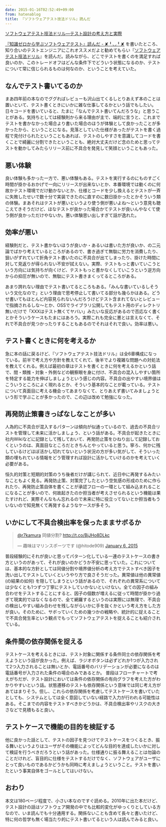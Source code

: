 ```yaml
---
date: 2015-01-16T02:52:49+09:00
from: hatenablog
title: 『ソフトウェアテスト技法ドリル』読んだ
---
```


<p></p><a href="http://www.amazon.co.jp/exec/obidos/ASIN/4817193603/r7kamura07-22/">ソフトウェアテスト技法ドリル―テスト設計の考え方と実際</a>

<p><a href="http://r7kamura.hatenablog.com/entry/2015/01/12/180301">『知識ゼロから学ぶソフトウェアテスト』読んだ - ✘╹◡╹✘</a> を書いたところ、知り合いのテストエンジニアにこれオススメだよと勧めてもらい『<a href="http://www.amazon.co.jp/dp/4817193603/r7kamura07-22">ソフトウェアテスト技法ドリル</a>』を読んだ。読みながら、どこでテストを書くのを満足すれば良いのか、このトレードオフはどんな条件下でどういう状態になるのか、テストについて常に信じられるものは何なのか、ということを考えていた。</p>

<h2>なんでテスト書いてるのか</h2>

<p>まあ四年前の本なのでググればレビューも沢山出てくるしとりあえず本のことは置いといて、テスト書くときにいかに雑な仕事してるかという話でもしたい。日々コードを書いていると、たまに「なんでテスト書いてんだろうな」と思うことがある。気持ちとしては経験則から来る理由が主で、端的に言うと、これまでテストを書かなかった場合より書いた場合のほうが体験として良かったことが多かったから、ということになる。見落としていた仕様があったがテストを書く過程で見付けられたということもあれば、テストのしやすさを意識してコードを書くことで綺麗に分割できたということも、絶対大丈夫だけど念のためと思ってテストを動かしてみたらリリース前に不具合を発見して笑顔ということもあった。</p>

<h2>悪い体験</h2>

<p>良い体験も多かった一方で、悪い体験もある。テストを実行するのにものすごく時間が掛かるおかげで一向にリリースが出来ないとか、本番環境では動くのに何故かテスト環境でだけ動かないとか、仕様とコードを少し換えるとテストが一斉に失敗したせいで数十分で実装できたのに直すのに数日掛かったとかそういう類の体験。まあそれはテストが悪いというより使う側が悪いよね〜という意見も聴こえてきそうだけど、ほなテストが良かった場合かてテストが良いんやなくて使う側が良かっただけやないか。悪い体験思い出しすぎて話が逸れた。</p>

<h2>効率が悪い</h2>

<p>経験則だと、テスト書かないほうが良いか・あるいは書いた方が良いか、の二元論でばかり考えているところがあるので、書き過ぎて無駄に労力を消費したり、狙いがずれていて折角テスト書いたのに不具合が出てしまったり、掛けた時間に対して見返りが得られない不安が拭えない。実際、テストもっと書いていこうという方向には気持ちが向くけど、テストもっと書かなくしていこうという逆方向からの抑圧が無いので、無駄にテスト書きまくってるところがある。</p>

<p>あまり誇れない理由でテスト書いてるところもある。「みんな書いているしそういう文化なので」という理由で思考停止して書いてる部分も幾らかはある。どうせ書いてもほとんど内容見られないんだろうけどテスト含まれてないとレビューで指摘されるしな〜とか、OSSでライブラリ公開してもテスト用のディレクトリ無いだけで「XXXはテスト無くてヤバい」みたいな反応があるので否応なく書くとかそういうケースもたまにはあろう。実際これも完全に悪とは言えなくて、それで不具合が見つかったりすることもあるのでそれはそれで良い。効率は悪い。</p>

<h2>テスト書くときに何を考えるか</h2>

<p>急に本の話に戻るけど、『ソフトウェアテスト技法ドリル』は全6章構成になっている。前半で考え方や方針を教えてくれて、後半でより複雑な問題への対処法を教えてくれる。例えば最初の章はテストを書くときに何を考えるかという話で、間・類推・対象・外側などの観察眼を身に付け、不具合の混入しやすい箇所を特定する能力を伸ばしましょうという感じの内容。不具合の出やすい境界値はこういうところによく現れるとか、そういう基本的なことが載っている。テストについて真面目に考える機会ってあまりなくて、とりあえず書いてみましょうという形で学ぶことが多かったので、この辺は改めて勉強になった。</p>

<h2>再発防止策書きっぱなしなことが多い</h2>

<p>人為的に不具合が混入するパターンは傾向が似通っているので、過去の不具合リストを管理して未来に活かしましょう、という話がある。不具合が起きたときに社内Wikiなどに記録として残しておいて、再発防止策をひねり出して記録しておくというのは、真面目なところだときちんとやっていると思う。寧ろ、何かに残しているけどほぼ活かし切れてないという状況の方が多い気がして、そういった類の埋もれている情報をどう管理すれば設計に活かしていけるのかを考えていく必要がある。</p>

<p>恒久的対策と短期的対策のうち後者だけが講じられて、近日中に再発するみたいなこともよく見る。再発防止策、対策完了したという空気感の形成のために作られたり、再発防止策自体を書くことが承認フローの一環として組み込まれることになることが多いので、何故起きたのか担当者が考えさせられるという機能は果たすけれど、実際そんなもん忘れるので未来に特に役立ってないとか担当者もういないので知見無くて再発するようなケースが多そう。</p>

<h2>いかにして不具合検出率を保ったままサボるか</h2>

<p></p><blockquote class="twitter-tweet" lang="HASH(0x849fb38)">
<p><a href="https://twitter.com/r7kamura">@r7kamura</a> 同値分割? <a href="http://t.co/BjJHo8DLkc">http://t.co/BjJHo8DLkc</a></p>— 趣味はマリンスポーツです (@hitode909) <a href="https://twitter.com/hitode909/status/552423434727473152">January 6, 2015</a>
</blockquote><script async src="//platform.twitter.com/widgets.js" charset="utf-8"></script>

<p>普段経験的にそれが良いと思ってパターン化している一連のテストケースの書き方というのがあって、それが良いのかどうか不安に思っていた。これについては、基本的な方針としては同値分割や境界値分析の考え方でテストすべき因子を洗い出してテストしていくというやり方で良さそうだった。異常値は他の異常値 (の結果の如何) を隠してしまうという話があるので、それぞれの異常系については少なくとも1つずつ丁寧にテストしていかないといけない。全ての因子の組み合わせをテストすることにすると、因子の個数が増えるに従って時間が掛かり過ぎて現実的ではなくなるので、全て網羅するというのは実際には無理で、不具合の検出しやすい組み合わせを残しながらいかに手を抜くかという考え方をした方が良い。そのために、サボっていくための幾つかの戦略や、統計的に捉えることで不具合発生率という観点でもってソフトウェアテストを捉えることも紹介されている。</p>

<h2>条件間の依存関係を捉える</h2>

<p>テストケースを考えるときには、テスト対象に関係する条件同士の依存関係を考えようという話が良かった。例えば、ラジオボタンは必ずどれか1つが入力されて2つ入力されることは無いとか、電話番号のバリデーションが必要になるのは電話番号が入力された条件の場合のみであるとか。
普段はフローチャートで考えがちだが、テスト設計においては条件の依存関係の有向グラフを考えた方がわかりやすいという話。状態遷移のテストも依存関係という意味では同じ考え方があてはまりそう。但し、これらの依存関係を考慮してテストケースを書いていたとしても、システムとしては全く意図していない経路で入力が行われる可能性はある。そこまでの内容をテストすべきかどうかは、不具合検出率やリスクの大きさなどで見積もると良い。</p>

<h2>テストケースで機能の目的を検証する</h2>

<p>他に良かった話として、テストの因子を見つけてテストケースをつくるとき、振る舞いというよりはユーザがその機能によってどんな目的を達成したいかに対して検証を行うべきだろうという話があった。仕様通りに振る舞えることは勿論のことだけれど、盲目的に仕様をテストするだけでなく、ソフトウェアがユーザにとって良いものであるかどうかも同時に考えましょうということ。テストを書いたという事実自体をゴールとしてはいけない。</p>

<h2>おわり</h2>

<p>本文は180ページ程度で、小さい本なのですぐ読める。2010年に出た本だけど、テスト設計の話はソフトウェア開発の中でも比較的変化がゆっくりとしている方なので、いま読んでも十分通用する。関係ないことも含めて長々と書いたけど、特に何の哲学も無く場当たり的にテスト書いてるという人は読んでみると良い。</p>

